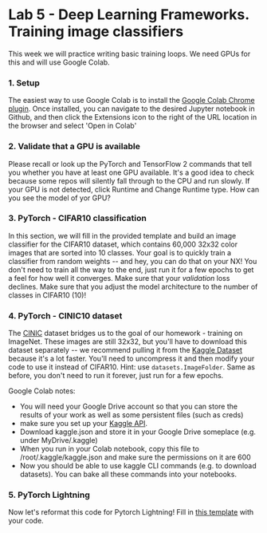 # Lab 5 - Deep Learning Frameworks. Training image classifiers

This week we will practice writing basic training loops. We need GPUs for this and will use Google Colab.
 
### 1. Setup  
The easiest way to use Google Colab is to install the [Google Colab Chrome plugin](https://chrome.google.com/webstore/detail/open-in-colab/iogfkhleblhcpcekbiedikdehleodpjo?hl=en_). Once installed, you can navigate to the desired Jupyter notebook in Github, and then click the Extensions icon to the right of the URL location in the browser and select 'Open in Colab'
 
### 2. Validate that a GPU is available  
Please recall or look up the PyTorch and TensorFlow 2 commands that tell you whether you have at least one GPU available. It's a good idea to check because some repos will silently fall through to the CPU and run slowly. If your GPU is not detected, click Runtime and Change Runtime type. How can you see the model of yor GPU?
 
### 3. PyTorch - CIFAR10 classification
In this section, we will fill in the provided template and build an image classifier for the CIFAR10 dataset, which contains 60,000 32x32 color images that are sorted into 10 classes. Your goal is to quickly train a classifier from random weights -- and hey, you can do that on your NX!  You don't need to train all the way to the end, just run it for a few epochs to get a feel for how well it converges. Make sure that your _validation_ loss declines.  Make sure that you adjust the model architecture to the number of classes in CIFAR10 (10)!

### 4. PyTorch - CINIC10 dataset
The [CINIC](https://github.com/BayesWatch/cinic-10) dataset bridges us to the goal of our homework - training on ImageNet. These images are still 32x32, but you'll have to download this dataset separately -- we recommend pulling it from the [Kaggle Dataset](https://www.kaggle.com/mengcius/cinic10) because it's a lot faster. You'll need to uncompress it and then modify your code to use it instead of CIFAR10. Hint: use `datasets.ImageFolder`. Same as before, you don't need to run it forever, just run for a few epochs.

Google Colab notes:
* You will need your Google Drive account so that you can store the results of your work as well as some persistent files (such as creds)
* make sure you set up your [Kaggle API](https://www.kaggle.com/docs/api). 
* Download kaggle.json and store it in your Google Drive someplace (e.g. under MyDrive/.kaggle)
* When you run in your Colab notebook, copy this file to /root/.kaggle/kaggle.json and make sure the permissions on it are 600
* Now you should be able to use kaggle CLI commands (e.g. to download datasets). You can bake all these commands into your notebooks.

### 5. PyTorch Lightning
Now let's reformat this code for Pytorch Lightning! Fill in [this template](https://github.com/MIDS-scaling-up/v3/blob/main/week05/lab/cifar_lightning_lab.ipynb) with your code. 

